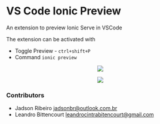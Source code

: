 # VS Code Ionic Preview

An extension to preview Ionic Serve in VSCode


The extension can be activated with

* Toggle Preview - `ctrl+shift+P`
* Command `ionic preview`

<p align="center"><img src="https://github.com/jadsonbr/ionic-preview/blob/master/images/command.png?raw=true"></p>
<p align="center"><img src="https://github.com/jadsonbr/ionic-preview/blob/master/images/preview.png?raw=true"></p>


### Contributors

* Jadson Ribeiro  <jadsonbr@outlook.com.br>
* Leandro Bittencourt  <leandrocintrabitencourt@gmail.com>
